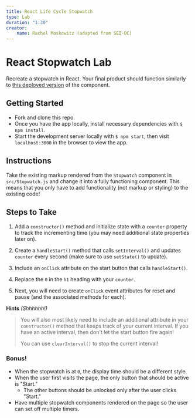 ```yaml
---
title: React Life Cycle Stopwatch
type: Lab
duration: "1:30"
creator:
    name: Rachel Moskowitz (adapted from SEI-DC)
---
```


# React Stopwatch Lab

Recreate a stopwatch in React. Your final product should function similarly to [this deployed version](http://scary-religion.surge.sh/) of the component.

## Getting Started

- Fork and clone this repo.
- Once you have the app locally, install necessary dependencies with `$ npm install`.
- Start the development server locally with `$ npm start`, then visit `localhost:3000` in the browser to view the app.

## Instructions

Take the existing markup rendered from the `Stopwatch` component in `src/Stopwatch.js` and change it into a fully functioning component. This means that you only have to add functionality (not markup or styling) to the existing code!

## Steps to Take

1. Add a `constructor()` method and initialize state with a `counter` property to track the incrementing time (you may need additional state properties later on).

2. Create a `handleStart()` method that calls `setInterval()` and updates `counter` every second (make sure to use `setState()` to update).

3. Include an `onClick` attribute on the start button that calls `handleStart()`.

4. Replace the `0` in the `h1` heading with your `counter`.

5. Next, you will need to create `onClick` event attributes for reset and pause (and the associated methods for each).

**Hints** *(Shhhhhh!)*
> You will also most likely need to include an additional attribute in your `constructor()` method that keeps track of your current interval. If you have an active interval, then don't let the start button fire again!
>
> You can use `clearInterval()` to stop the current interval!

### Bonus!

* When the stopwatch is at `0`, the display time should be a different style.
* When the user first visits the page, the only button that should be active is "Start."
  * The other buttons should be unlocked only after the user clicks "Start."
* Have multiple stopwatch components rendered on the page so the user can set off multiple timers.
